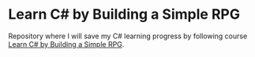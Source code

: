 # Learn C# by Building a Simple RPG
Repository where I will save my C# learning progress by following course [Learn C# by Building a Simple RPG](https://scottlilly.com/learn-c-by-building-a-simple-rpg-index/).
